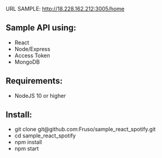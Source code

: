 URL SAMPLE: http://18.228.162.212:3005/home

<h2>Sample API using:</h2>

<ul>
  <li>React</li>
  <li>Node/Express</li>
  <li>Access Token</li>
  <li>MongoDB</li>
</ul>

<h2>Requirements: </h2>
<ul>
  <li>NodeJS 10 or higher </li>
</ul>

<h2>Install: </h2>

<ul>
  <li>git clone git@github.com:Fruso/sample_react_spotify.git</li>
  <li>cd sample_react_spotify</li>
  <li>npm install</li>
  <li>npm start</li>
</ul>
